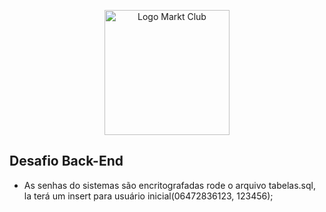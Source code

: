 <p align="center">
  <img src="https://markt.club/images/logo_marktclub.png" width="200" alt="Logo Markt Club">
</p>

## Desafio Back-End

- As senhas do sistemas são encritografadas rode o arquivo tabelas.sql, la terá um insert para usuário inicial(06472836123, 123456);
